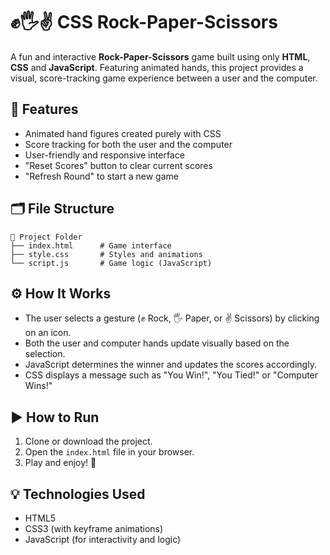 # ✊🖐️✌️ CSS Rock-Paper-Scissors

A fun and interactive **Rock-Paper-Scissors** game built using only **HTML**, **CSS** and **JavaScript**. Featuring animated hands, this project provides a visual, score-tracking game experience between a user and the computer.

## 🎯 Features

- Animated hand figures created purely with CSS  
- Score tracking for both the user and the computer  
- User-friendly and responsive interface  
- "Reset Scores" button to clear current scores  
- "Refresh Round" to start a new game  

## 🗂️ File Structure

```
📁 Project Folder
├── index.html      # Game interface
├── style.css       # Styles and animations
└── script.js       # Game logic (JavaScript)
```

## ⚙️ How It Works

- The user selects a gesture (✊ Rock, 🖐️ Paper, or ✌ Scissors) by clicking on an icon.  
- Both the user and computer hands update visually based on the selection.  
- JavaScript determines the winner and updates the scores accordingly.  
- CSS displays a message such as "You Win!", "You Tied!" or "Computer Wins!"  

## ▶️ How to Run

1. Clone or download the project.
2. Open the `index.html` file in your browser.
3. Play and enjoy! 🎉

## 💡 Technologies Used

- HTML5  
- CSS3 (with keyframe animations)  
- JavaScript (for interactivity and logic)  
